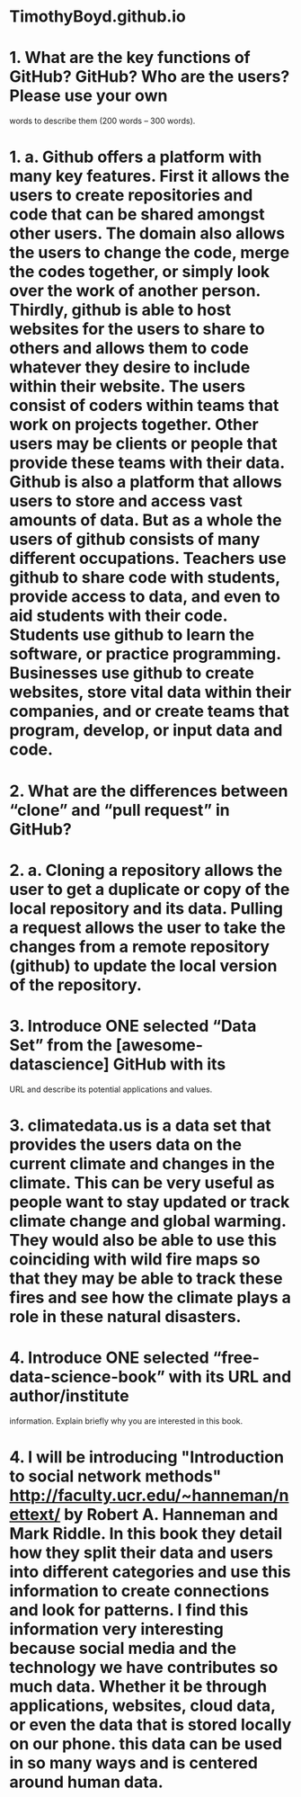 # TimothyBoyd.github.io
# 1. What are the key functions of GitHub? GitHub? Who are the users? Please use your own
words to describe them (200 words – 300 words). 
# 1. a. Github offers a platform with many key features. First it allows the users to create repositories and code that can be shared amongst other users. The domain also allows the users to change the code, merge the codes together, or simply look over the work of another person. Thirdly, github is able to host websites for the users to share to others and allows them to code whatever they desire to include within their website. The users consist of coders within teams that work on projects together. Other users may be clients or people that provide these teams with their data. Github is also a platform that allows users to store and access vast amounts of data. But as a whole the users of github consists of many different occupations. Teachers use github to share code with students, provide access to data, and even to aid students with their code. Students use github to learn the software, or practice programming. Businesses use github to create websites, store vital data within their companies, and or create teams that program, develop,  or input data and code. 
# 2. What are the differences between “clone” and “pull request” in GitHub?
# 2. a. Cloning a repository allows the user to get a duplicate or copy of the local repository and its data. Pulling a request allows the user to take the changes from a remote repository (github) to update the local version of the repository.
# 3. Introduce ONE selected “Data Set” from the [awesome-datascience] GitHub with its
URL and describe its potential applications and values.
# 3. climatedata.us is a data set that provides the users data on the current climate and changes in the climate. This can be very useful as people want to stay updated or track climate change and global warming. They would also be able to use this coinciding with wild fire maps so that they may be able to track these fires and see how the climate plays a role in these natural disasters. 
# 4. Introduce ONE selected “free-data-science-book” with its URL and author/institute
information. Explain briefly why you are interested in this book.
# 4. I will be introducing "Introduction to social network methods" http://faculty.ucr.edu/~hanneman/nettext/ by Robert A. Hanneman and Mark Riddle. In this book they detail how they split their data and users into different categories and use this information to create connections and look for patterns. I find this information very interesting because social media and the technology we have contributes so much data. Whether it be through applications, websites, cloud data, or even the data that is stored locally on our phone. this data can be used in so many ways and is centered around human data.
